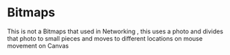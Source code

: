 # Bitmaps
This is not a Bitmaps that used in Networking , this uses  a  photo and divides that photo to small pieces and moves to different locations on mouse movement on Canvas 
